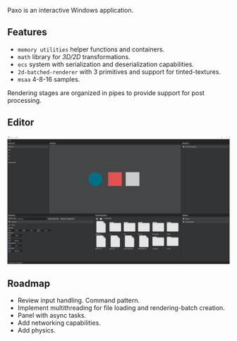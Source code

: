 Paxo is an interactive Windows application.

## Features
* `memory utilities` helper functions and containers.
* `math` library for *3D/2D* transformations.
* `ecs` system with serialization and deserialization capabilities.
* `2d-batched-renderer` with 3 primitives and support for tinted-textures.
* `msaa` 4-8-16 samples.

Rendering stages are organized in pipes to provide support for post processing.

## Editor
![](./branding/slides/editor.png)

## Roadmap
* Review input handling. Command pattern.
* Implement multithreading for file loading and rendering-batch creation.
* Panel with async tasks.
* Add networking capabilities.
* Add physics.
